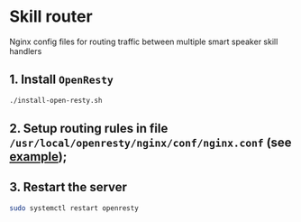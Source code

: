 # Skill router

Nginx config files for routing traffic between multiple smart speaker skill handlers

## 1. Install `OpenResty`

```sh
./install-open-resty.sh
```

## 2. Setup routing rules in file `/usr/local/openresty/nginx/conf/nginx.conf` (see [example](/nginx.custom.conf));

## 3. Restart the server

```sh
sudo systemctl restart openresty
```
